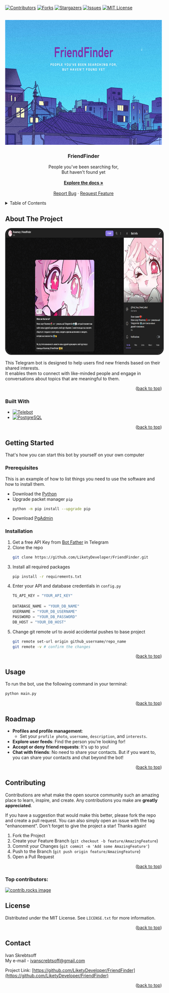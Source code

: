<!-- Improved compatibility of back to top link: See: https://github.com/othneildrew/Best-README-Template/pull/73 -->
<a id="readme-top"></a>
<!--
*** Thanks for checking out the Best-README-Template. If you have a suggestion
*** that would make this better, please fork the repo and create a pull request
*** or simply open an issue with the tag "enhancement".
*** Don't forget to give the project a star!
*** Thanks again! Now go create something AMAZING! :D
-->



<!-- PROJECT SHIELDS -->
<!--
*** I'm using markdown "reference style" links for readability.
*** Reference links are enclosed in brackets [ ] instead of parentheses ( ).
*** See the bottom of this document for the declaration of the reference variables
*** for contributors-url, forks-url, etc. This is an optional, concise syntax you may use.
*** https://www.markdownguide.org/basic-syntax/#reference-style-links
-->
[![Contributors][contributors-shield]][contributors-url]
[![Forks][forks-shield]][forks-url]
[![Stargazers][stars-shield]][stars-url]
[![Issues][issues-shield]][issues-url]
[![MIT License][license-shield]][license-url]



<!-- PROJECT LOGO -->
<br />
<div align="center">
  <a href="https://github.com/LiketyDeveloper/FriendFinder">
    <img src="static\FriendFinder.jpg" height=400>
  </a>

<h3 align="center">FriendFinder</h3>

  <p align="center">
    People you've been searching for,
    <br /> But haven't found yet
    <br />
    <br />
    <a href="https://github.com/LiketyDeveloper/FriendFinder"><strong>Explore the docs »</strong></a>
    <br />
    <br />
    <a href="https://github.com/LiketyDeveloper/FriendFinder/issues/new?labels=bug&template=bug-report---.md">Report Bug</a>
    ·
    <a href="https://github.com/LiketyDeveloper/FriendFinder/issues/new?labels=enhancement&template=feature-request---.md">Request Feature</a>
  </p>
</div>



<!-- TABLE OF CONTENTS -->
<details>
  <summary>Table of Contents</summary>
  <ol>
    <li>
      <a href="#about-the-project">About The Project</a>
      <ul>
        <li><a href="#built-with">Built With</a></li>
      </ul>
    </li>
    <li>
      <a href="#getting-started">Getting Started</a>
      <ul>
        <li><a href="#prerequisites">Prerequisites</a></li>
        <li><a href="#installation">Installation</a></li>
      </ul>
    </li>
    <li><a href="#usage">Usage</a></li>
    <li><a href="#roadmap">Roadmap</a></li>
    <li><a href="#contributing">Contributing</a></li>
    <li><a href="#license">License</a></li>
    <li><a href="#contact">Contact</a></li>
  </ol>
</details>



<!-- ABOUT THE PROJECT -->
## About The Project

<img src="static\screenshot.png" height=400 style="border: 3px solid;border-radius: 20px;">

This Telegram bot is designed to help users find new friends based on their shared interests. 
<br /> It enables them to connect with like-minded people and engage in conversations about topics that are meaningful to them.

<p align="right">(<a href="#readme-top">back to top</a>)</p>



### Built With
* [![Telebot][Telebot]][Telebot-url]
* [![PostgreSQL][PostgreSQL]][PostgreSQL-url]

<p align="right">(<a href="#readme-top">back to top</a>)</p>



<!-- GETTING STARTED -->
## Getting Started

That's how you can start this bot by yourself on your own computer

### Prerequisites

This is an example of how to list things you need to use the software and how to install them.

* Download the [Python](https://www.python.org/downloads/)
* Upgrade packet manager `pip`
  ```sh
  python -m pip install --upgrade pip
  ```
* Download [PgAdmin](https://www.pgadmin.org/download/)

### Installation

1. Get a free API Key from [Bot Father](https://web.telegram.org/a/#93372553) in Telegram
2. Clone the repo
   ```sh
   git clone https://github.com/LiketyDeveloper/FriendFinder.git
   ```
3. Install all required packages
   ```sh
   pip install -r requirements.txt
   ```
4. Enter your API and database credentials in `config.py`
   ```python
   TG_API_KEY = "YOUR_API_KEY"

   DATABASE_NAME = "YOUR_DB_NAME"
   USERNAME = "YOUR_DB_USERNAME"
   PASSWORD = "YOUR_DB_PASSWORD"
   DB_HOST = "YOUR_DB_HOST"
   ```
5. Change git remote url to avoid accidental pushes to base project
   ```sh
   git remote set-url origin github_username/repo_name
   git remote -v # confirm the changes
   ```

<p align="right">(<a href="#readme-top">back to top</a>)</p>



<!-- USAGE EXAMPLES -->
## Usage

To run the bot, use the following command in your terminal:
```Python
python main.py
```

<p align="right">(<a href="#readme-top">back to top</a>)</p>



<!-- ROADMAP -->
## Roadmap

- **Profiles and profile management**:
    - Set your `profile photo`, `username`, `description`, and `interests`.
- **Explore user feeds**: Find the person you're looking for!
- **Accept or deny friend requests**: It's up to you!
- **Chat with friends**: No need to share your contacts. But if you want to, you can share your contacts and chat beyond the bot!


<p align="right">(<a href="#readme-top">back to top</a>)</p>



<!-- CONTRIBUTING -->
## Contributing

Contributions are what make the open source community such an amazing place to learn, inspire, and create. Any contributions you make are **greatly appreciated**.

If you have a suggestion that would make this better, please fork the repo and create a pull request. You can also simply open an issue with the tag "enhancement".
Don't forget to give the project a star! Thanks again!

1. Fork the Project
2. Create your Feature Branch (`git checkout -b feature/AmazingFeature`)
3. Commit your Changes (`git commit -m 'Add some AmazingFeature'`)
4. Push to the Branch (`git push origin feature/AmazingFeature`)
5. Open a Pull Request

<p align="right">(<a href="#readme-top">back to top</a>)</p>

### Top contributors:

<a href="https://github.com/LiketyDeveloper/FriendFinder/graphs/contributors">
  <img src="https://contrib.rocks/image?repo=LiketyDeveloper/FriendFinder" alt="contrib.rocks image" />
</a>



<!-- LICENSE -->
## License

Distributed under the MIT License. See `LICENSE.txt` for more information.

<p align="right">(<a href="#readme-top">back to top</a>)</p>



<!-- CONTACT -->
## Contact

Ivan Skrebtsoff <br />
My e-mail - ivanscrebtsoff@gmail.com

Project Link: [https://github.com/LiketyDeveloper/FriendFinder](https://github.com/LiketyDeveloper/FriendFinder)

<p align="right">(<a href="#readme-top">back to top</a>)</p>


<!-- MARKDOWN LINKS & IMAGES -->
<!-- https://www.markdownguide.org/basic-syntax/#reference-style-links -->
[contributors-shield]: https://img.shields.io/github/contributors/LiketyDeveloper/FriendFinder.svg?style=for-the-badge
[contributors-url]: https://github.com/LiketyDeveloper/FriendFinder/graphs/contributors
[forks-shield]: https://img.shields.io/github/forks/LiketyDeveloper/FriendFinder.svg?style=for-the-badge
[forks-url]: https://github.com/LiketyDeveloper/FriendFinder/network/members
[stars-shield]: https://img.shields.io/github/stars/LiketyDeveloper/FriendFinder.svg?style=for-the-badge
[stars-url]: https://github.com/LiketyDeveloper/FriendFinder/stargazers
[issues-shield]: https://img.shields.io/github/issues/LiketyDeveloper/FriendFinder.svg?style=for-the-badge
[issues-url]: https://github.com/LiketyDeveloper/FriendFinder/issues
[license-shield]: https://img.shields.io/github/license/LiketyDeveloper/FriendFinder.svg?style=for-the-badge
[license-url]: https://github.com/LiketyDeveloper/FriendFinder/blob/master/LICENSE.txt

[Telebot]: https://img.shields.io/badge/Telebot-000000?style=for-the-badge&logo=telegram&logoColor=white
[Telebot-url]: https://pytba.readthedocs.io/en/latest
[PostgreSQL]: https://img.shields.io/badge/PostgreSQL-000000?style=for-the-badge&logo=postgresql&logoColor=white
[PostgreSQL-url]: https://www.postgresql.org/
